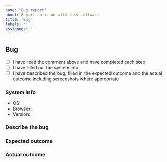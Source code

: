 ```yaml
---
name: "Bug report"
about: Report an issue with this software
title: 'Bug'
labels: ''
assignees: ''
---
```


<!--
# Issue template

Thanks for opening an issue

## Step one - Check for duplicated issues

Have you searched for this issue or similar issue? Be sure to searched closed
issues too. If you find an issue and have anything to add, please do

## Step two - Create a suitable title

Aim to provide a descriptive title. eg. a title such as 'Bug: searching foo
causes crash' would be preferred to 'crash'

Start the title with the type of issue: Question|Bug|Feature

## Step three - Fill out the template below
Delete unused headers

-->

## Bug
- [ ] I have read the comment above and have completed each step
- [ ] I have filled out the system info
- [ ] I have described the bug, filled in the expected outcome and the actual
outcome including screenshots where appropriate

### System info

- OS: <!-- Do uname -a if on linux -->
- Browser: <!-- If applicable -->
- Version:

### Describe the bug

### Expected outcome

### Actual outcome
